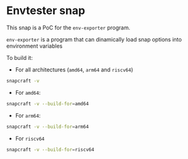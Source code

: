 # Envtester snap

This snap is a PoC for the `env-exporter` program.

`env-exporter` is a program that can dinamically load snap options into environment variables

To build it:

- For all architectures (`amd64`, `arm64` and `riscv64`)
```bash
snapcraft -v
```

- For `amd64`:
```bash
snapcraft -v --build-for=amd64
```

- For `arm64`:
```bash
snapcraft -v --build-for=arm64
```

- For `riscv64`
```bash
snapcraft -v --build-for=riscv64
```
